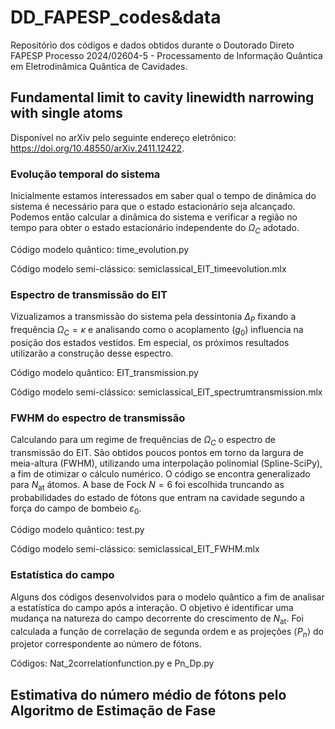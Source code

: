 # DD_FAPESP_codes&data
Repositório dos códigos e dados obtidos durante o Doutorado Direto FAPESP Processo 2024/02604-5 - Processamento de Informação Quântica em Eletrodinâmica Quântica de Cavidades.

## Fundamental limit to cavity linewidth narrowing with single atoms

Disponível no arXiv pelo seguinte endereço eletrônico: https://doi.org/10.48550/arXiv.2411.12422.

### Evolução temporal do sistema
Inicialmente estamos interessados em saber qual o tempo de dinâmica do sistema é necessário para que o estado estacionário seja alcançado. Podemos então calcular a dinâmica do sistema e verificar a região no tempo para obter o estado estacionário independente do $\Omega_C$ adotado.

Código modelo quântico: time_evolution.py

Código modelo semi-clássico: semiclassical_EIT_timeevolution.mlx

### Espectro de transmissão do EIT
Vizualizamos a transmissão do sistema pela dessintonia $\Delta_P$ fixando a frequência $\Omega_C=\kappa$ e analisando como o acoplamento ($g_0$) influencia na posição dos estados vestidos. Em especial, os próximos resultados utilizarão a construção desse espectro.

Código modelo quântico: EIT_transmission.py

Código modelo semi-clássico: semiclassical_EIT_spectrumtransmission.mlx

### FWHM do espectro de transmissão
Calculando para um regime de frequências de $\Omega_C$ o espectro de transmissão do EIT. São obtidos poucos pontos em torno da largura de meia-altura (FWHM), utilizando uma interpolação polinomial (Spline-SciPy), a fim de otimizar o cálculo numérico. O código se encontra generalizado para $N_{\text{at}}$ átomos. A base de Fock $N=6$ foi escolhida truncando as probabilidades do estado de fótons que entram na cavidade segundo a força do campo de bombeio $\varepsilon_0$.

Código modelo quântico: test.py

Código modelo semi-clássico: semiclassical_EIT_FWHM.mlx

### Estatística do campo
Alguns dos códigos desenvolvidos para o modelo quântico a fim de analisar a estatística do campo após a interação. O objetivo é identificar uma mudança na natureza do campo decorrente do crescimento de $N_{\text{at}}$. Foi calculada a função de correlação de segunda ordem e as projeções $\langle P_n \rangle$ do projetor correspondente ao número de fótons.

Códigos: Nat_2correlationfunction.py e Pn_Dp.py


## Estimativa do número médio de fótons pelo Algoritmo de Estimação de Fase

